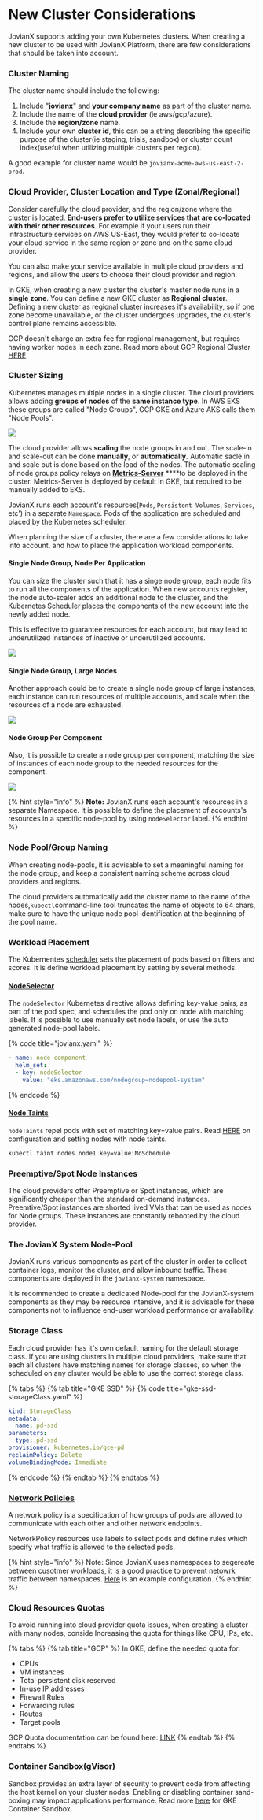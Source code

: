 # New Cluster Considerations

JovianX supports adding your own Kubernetes clusters. When creating a new cluster to be used with JovianX Platform, there are few considerations that should be taken into account. 

### Cluster Naming

The cluster name should include the following:

1. Include "**jovianx**" and **your company name** as part of the cluster name.
2. Include the name of the **cloud provider** \(ie aws/gcp/azure\).
3. Include the **region/zone** name.
4. Include your own **cluster id**, this can be a string describing the specific purpose of the cluster\(ie staging, trials, sandbox\) or cluster count index\(useful when utilizing multiple clusters per region\).

A good example for cluster name would be `jovianx-acme-aws-us-east-2-prod`.

### Cloud Provider, Cluster Location and Type \(Zonal/Regional\)

Consider carefully the cloud provider, and the region/zone where the cluster is located. **End-users prefer to utilize services that are co-located with their other resources**. For example if your users run their infrastructure services on AWS US-East, they would prefer to co-locate your cloud service in the same region or zone and on the same cloud provider.

You can also make your service available in multiple cloud providers and regions, and allow the users to choose their cloud provider and region. 

In GKE, when creating a new cluster the cluster's master node runs in a **single zone**. You can define a new GKE cluster as **Regional cluster**. Defining a new cluster as regional cluster increases it's availability, so if one zone become unavailable, or the cluster undergoes upgrades, the cluster's control plane remains accessible.  

GCP doesn't charge an extra fee for regional management, but requires having worker nodes in each zone. Read more about GCP Regional Cluster [HERE](https://cloud.google.com/kubernetes-engine/docs/concepts/regional-clusters).

### Cluster Sizing 

Kubernetes manages multiple nodes in a single cluster. The cloud providers allows adding **groups of nodes** of the **same instance type**. In AWS EKS these groups are called "Node Groups", GCP GKE and Azure AKS calls them "Node Pools". 

![](.gitbook/assets/node-pool-1-.png)

The cloud provider allows **scaling** the node groups in and out. The scale-in and scale-out can be done **manually**, or **automatically.** Automatic sacle in and scale out is done based on the load of the nodes. The automatic scaling of node groups policy relays on [**Metrics-Server**](https://github.com/kubernetes-sigs/metrics-server) ****to be deployed in the cluster. Metrics-Server is deployed  by default in GKE, but required to be manually added to EKS.

JovianX runs each account's resources\(`Pods`, `Persistent Volumes`, `Services`, etc'\) in a separate `Namespace`. Pods of the application are scheduled and placed by the Kubernetes scheduler. 

When planning the size of a cluster, there are a few considerations to take into account, and how to place the application workload components. 

#### Single Node Group, Node Per Application

You can size the cluster such that it has a singe node group, each node fits to run all the components of the application. When new accounts register, the node auto-scaler adds an additional node to the cluster, and the Kubernetes Scheduler places the components of the new account into the newly added node. 

This is effective to guarantee resources for each account, but may lead to underutilized instances of inactive or underutilized accounts. 

![](.gitbook/assets/node-pool-3-.png)

#### Single Node Group, Large Nodes

Another approach could be to create a single node group of large instances, each instance can run resources of multiple accounts, and scale when the resources of a node are exhausted.

![](.gitbook/assets/node-pool-5-.png)

#### Node Group Per Component

Also, it is possible to create a node group per component, matching the size of instances of each node group to the needed resources for the component. 

![](.gitbook/assets/node-pool-7-1-.png)

{% hint style="info" %}
**Note:** JovianX runs each account's resources in a separate Namespace. It is possible to define the placement of accounts's resources in a specific node-pool by using `nodeSelector` label. 
{% endhint %}

### Node Pool/Group Naming

When creating node-pools, it is advisable to set a meaningful naming for the node group, and keep a consistent naming scheme across cloud providers and regions. 

The cloud providers automatically add the cluster name to the name of the nodes,`kubectl`command-line tool truncates the name of objects to 64 chars, make sure to have the unique node pool identification at the beginning of the pool name.

###  Workload Placement

The Kubernentes [scheduler](https://kubernetes.io/docs/concepts/scheduling-eviction/kube-scheduler/) sets the placement of pods based on filters and scores. It is define workload placement by setting by several methods. 

#### [NodeSelector](https://kubernetes.io/docs/concepts/scheduling-eviction/assign-pod-node/#nodeselector) 

The `nodeSelector` Kubernetes directive allows defining key-value pairs, as part of the pod spec, and schedules the pod only on node with matching labels. It is possible to use manually set node labels, or use the auto generated node-pool labels. 

{% code title="jovianx.yaml" %}
```yaml
- name: node-component
  helm_set:
  - key: nodeSelector
    value: "eks.amazonaws.com/nodegroup=nodepool-system"
```
{% endcode %}

#### [Node Taints](https://kubernetes.io/docs/concepts/scheduling-eviction/taint-and-toleration/)

`nodeTaints` repel pods with set of matching key=value pairs. Read [HERE](https://kubernetes.io/docs/concepts/scheduling-eviction/taint-and-toleration/)  on configuration and setting nodes with node taints. 

```bash
kubectl taint nodes node1 key=value:NoSchedule
```

### Preemptive/Spot Node Instances 

The cloud providers offer Preemptive or Spot instances, which are significantly cheaper than the standard on-demand instances. Preemtive/Spot instances are shorted lived VMs that can be used as nodes for Node groups. These instances are constantly rebooted by the cloud provider. 

### The JovianX System Node-Pool

JovianX runs various components as part of the cluster in order to collect container logs, monitor the cluster, and allow inbound traffic. These components are deployed in the `jovianx-system` namespace. 

It is recommended to create a dedicated Node-pool for the JovianX-system components as they may be resource intensive, and it is advisable for these components not to influence end-user workload performance or availability. 

### Storage Class

Each cloud provider has it's own default naming for the default storage class. If you are using clusters in multiple cloud providers, make sure that each all clusters have matching names for storage classes, so when the scheduled on any clsuter would be able to use the correct storage class.

{% tabs %}
{% tab title="GKE SSD" %}
{% code title="gke-ssd-storageClass.yaml" %}
```yaml
kind: StorageClass
metadata:
  name: pd-ssd
parameters:
  type: pd-ssd
provisioner: kubernetes.io/gce-pd
reclaimPolicy: Delete
volumeBindingMode: Immediate
```
{% endcode %}
{% endtab %}
{% endtabs %}

### [Network Policies](https://kubernetes.io/docs/concepts/services-networking/network-policies/)

A network policy is a specification of how groups of pods are allowed to communicate with each other and other network endpoints.

NetworkPolicy resources use labels to select pods and define rules which specify what traffic is allowed to the selected pods.

{% hint style="info" %}
Note: Since JovianX uses namespaces to segereate between cusotmer workloads, it is a good practice to prevent netowrk traffic between namespaces. [Here](https://gardener.cloud/050-tutorials/content/howto/network-isolation/) is an example configuration. 
{% endhint %}

### Cloud Resources Quotas

To avoid running into cloud provider quota issues, when creating a cluster with many nodes, conside Increasing the quota for things like CPU, IPs, etc.

{% tabs %}
{% tab title="GCP" %}
In GKE, define the needed quota for:

* CPUs
* VM instances
* Total persistent disk reserved
* In-use IP addresses
* Firewall Rules
* Forwarding rules
* Routes
* Target pools

GCP Quota documentation can be found here: [LINK](https://cloud.google.com/compute/quotas) 
{% endtab %}
{% endtabs %}

### Container Sandbox\(gVisor\)

Sandbox provides an extra layer of security to prevent code from affecting the host kernel on your cluster nodes. Enabling or disabling container sand-boxing may impact applications performance. Read more [here](https://cloud.google.com/kubernetes-engine/docs/concepts/sandbox-pods) for GKE Container Sandbox. 



